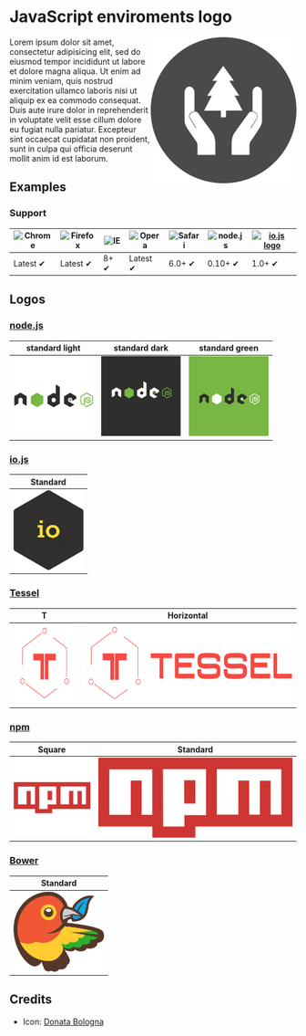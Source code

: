 # JavaScript enviroments logo

<img height="256" src="project-logo/logo.png" alt="Project logo" align="right">

Lorem ipsum dolor sit amet, consectetur adipisicing elit, sed do eiusmod
tempor incididunt ut labore et dolore magna aliqua. Ut enim ad minim veniam,
quis nostrud exercitation ullamco laboris nisi ut aliquip ex ea commodo
consequat. Duis aute irure dolor in reprehenderit in voluptate velit esse
cillum dolore eu fugiat nulla pariatur. Excepteur sint occaecat cupidatat non
proident, sunt in culpa qui officia deserunt mollit anim id est laborum.

## Examples

### Support

![Chrome](https://raw.github.com/alrra/browser-logos/master/chrome/chrome_48x48.png) | ![Firefox](https://raw.github.com/alrra/browser-logos/master/firefox/firefox_48x48.png) | ![IE](https://raw.github.com/alrra/browser-logos/master/internet-explorer/internet-explorer_48x48.png) | ![Opera](https://raw.github.com/alrra/browser-logos/master/opera/opera_48x48.png) | ![Safari](https://raw.github.com/alrra/browser-logos/master/safari/safari_48x48.png) | ![node.js](https://raw.githubusercontent.com/caiogondim/javascript-server-side-logos/master/node.js/light/168x48.png) | <a href="https://iojs.org"><img height=48 src="https://raw.githubusercontent.com/caiogondim/javascript-environments-logos/master/iojs/standard/224x256.png" alt="io.js logo"></a>
--- | --- | --- | --- | --- | --- | ---
Latest ✔ | Latest ✔ | 8+ ✔ | Latest ✔ | 6.0+ ✔ | 0.10+ ✔ | 1.0+ ✔

## Logos

### [node.js](http://nodejs.org/)

| standard light | standard dark | standard green
|:---:|:---:|:---:|
| <a href="node.js/light/256x256.png"><img width=140 src="node.js/light/256x256.png" alt="node.js standard light"></a> | <a href="node.js/dark/256x256.png"><img width=140 src="node.js/dark/256x256.png" alt="node.js standard dark"></a> | <a href="node.js/green/256x256.png"><img width=140 src="node.js/green/256x256.png" alt="node.js standard green"></a> |

### [io.js](https://iojs.org)

| Standard
|:---:
| <a href="iojs/standard/224x256.png"><img height=140 src="iojs/standard/224x256.png" alt="io.js logo"></a>


### [Tessel](https://tessel.io/)

| T | Horizontal
|:---:|:---:
| <a href="tessel/t/square/256x256.png"><img height=140 src="tessel/t/square/256x256.png" alt="Tessel T"></a> | <a href="tessel/horizontal/without-padding/849x256.png"><img height=140 src="tessel/horizontal/without-padding/849x256.png" alt="Tessel horizontal logo"></a>


### [npm](https://www.npmjs.com/)

| Square | Standard
|:---:|:---:
| <a href="npm/square/256x256.png"><img height=140 src="npm/square/256x256.png" alt="npm square logo"></a> | <a href="npm/original/657x256.png"><img height=140 src="npm/original/657x256.png" alt="npm original logo"></a>

### [Bower](http://bower.io)

| Standard
|:---:
| <a href="bower/standard/291x256.png"><img height=140 src="bower/standard/291x256.png" alt="bower logo"></a>  


## Credits

- Icon: [Donata Bologna](http://thenounproject.com/term/conservation/1909/)
